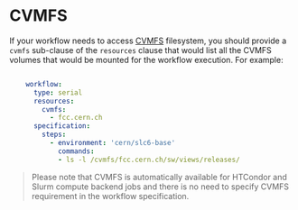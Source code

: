 # CVMFS

If your workflow needs to access [CVMFS](https://cernvm.cern.ch/portal/filesystem)
filesystem, you should provide a ``cvmfs`` sub-clause of the ``resources`` clause that
would list all the CVMFS volumes that would be mounted for the workflow execution.
For example:

```yaml hl_lines="4 5"

    workflow:
      type: serial
      resources:
        cvmfs:
          - fcc.cern.ch
      specification:
        steps:
          - environment: 'cern/slc6-base'
            commands:
            - ls -l /cvmfs/fcc.cern.ch/sw/views/releases/
```

> Please note that CVMFS is automatically available for HTCondor and
Slurm compute backend jobs and there is no need to specify CVMFS requirement
in the workflow specification.
